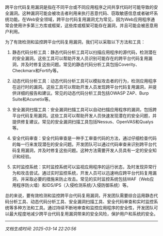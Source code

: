 跨平台代码复用漏洞是指在不同平台或不同应用程序之间共享代码时可能导致的安全漏洞。这种漏洞可能会被攻击者利用来执行恶意代码、窃取敏感信息或者破坏系统功能。在Web安全领域，跨平台代码复用漏洞尤为常见，因为Web应用程序通常会使用许多第三方库或框架，这些库或框架可能存在漏洞，并且可能会被恶意用户利用。

为了有效检测和监控跨平台代码复用漏洞，我们可以采取以下方法和工具：

1. 静态代码分析工具：静态代码分析工具可以扫描应用程序的源代码，检测潜在的安全漏洞。这些工具可以帮助开发人员识别可能存在的跨平台代码复用漏洞，并及时修复这些问题。常见的静态代码分析工具包括Coverity、Checkmarx和Fortify等。

2. 动态代码分析工具：动态代码分析工具可以模拟攻击者的行为，检测应用程序在运行时的漏洞。这些工具可以帮助开发人员发现跨平台代码复用漏洞，并提供详细的报告和建议。常见的动态代码分析工具包括OWASP ZAP、Burp Suite和Acunetix等。

3. 安全漏洞扫描工具：安全漏洞扫描工具可以自动扫描应用程序的漏洞，包括跨平台代码复用漏洞。这些工具可以帮助开发人员快速发现潜在的安全问题，并提供修复建议。常见的安全漏洞扫描工具包括Nessus、OpenVAS和Qualys等。

4. 安全代码审查：安全代码审查是一种手工审查代码的方法，通过仔细检查代码的每一行来发现潜在的安全问题。开发团队可以通过代码审查来识别跨平台代码复用漏洞，并及时修复这些问题。这种方法需要开发人员具有一定的安全知识和经验。

5. 实时监控系统：实时监控系统可以监视应用程序的运行状态，及时发现异常行为和攻击尝试。通过实时监控系统，开发人员可以迅速响应跨平台代码复用漏洞，并采取必要的措施来防止攻击。常见的实时监控系统包括WAF（Web应用程序防火墙）和IDS/IPS（入侵检测系统/入侵防御系统）等。

总的来说，要有效检测和监控跨平台代码复用漏洞，开发团队需要综合运用静态代码分析工具、动态代码分析工具、安全漏洞扫描工具、安全代码审查和实时监控系统等多种方法和工具。通过持续不断地审查和监控应用程序的安全性，开发团队可以最大程度地减少跨平台代码复用漏洞带来的安全风险，保护用户和系统的安全。

---

*文档生成时间: 2025-03-14 22:20:56*


